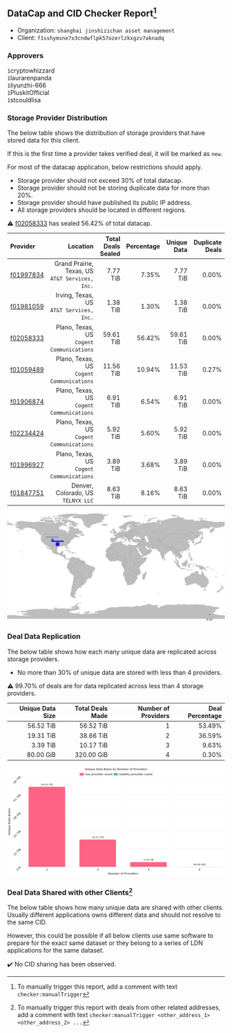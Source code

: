 ## DataCap and CID Checker Report[^1]
 - Organization: `shanghai jinshizichan asset management`
 - Client: `f1sshymsne7x3cndwflpk57ozerlzkxgzv7aknadq`
### Approvers
`1`cryptowhizzard<br/>`1`laurarenpanda<br/>`1`liyunzhi-666<br/>`1`PluskitOfficial<br/>`1`stcouldlisa

### Storage Provider Distribution
The below table shows the distribution of storage providers that have stored data for this client.

If this is the first time a provider takes verified deal, it will be marked as `new`.

For most of the datacap application, below restrictions should apply.
 - Storage provider should not exceed 30% of total datacap.
 - Storage provider should not be storing duplicate data for more than 20%.
 - Storage provider should have published its public IP address.
 - All storage providers should be located in different regions.

⚠️ [f02058333](https://filfox.info/en/address/f02058333) has sealed 56.42% of total datacap.

| Provider                                              |                                           Location | Total Deals Sealed | Percentage | Unique Data | Duplicate Deals |
| :---------------------------------------------------- | -------------------------------------------------: | -----------------: | ---------: | ----------: | --------------: |
| [f01997834](https://filfox.info/en/address/f01997834) | Grand Prairie, Texas, US<br/>`AT&T Services, Inc.` |           7.77 TiB |      7.35% |    7.77 TiB |           0.00% |
| [f01981059](https://filfox.info/en/address/f01981059) |        Irving, Texas, US<br/>`AT&T Services, Inc.` |           1.38 TiB |      1.30% |    1.38 TiB |           0.00% |
| [f02058333](https://filfox.info/en/address/f02058333) |       Plano, Texas, US<br/>`Cogent Communications` |          59.61 TiB |     56.42% |   59.61 TiB |           0.00% |
| [f01059489](https://filfox.info/en/address/f01059489) |       Plano, Texas, US<br/>`Cogent Communications` |          11.56 TiB |     10.94% |   11.53 TiB |           0.27% |
| [f01906874](https://filfox.info/en/address/f01906874) |       Plano, Texas, US<br/>`Cogent Communications` |           6.91 TiB |      6.54% |    6.91 TiB |           0.00% |
| [f02234424](https://filfox.info/en/address/f02234424) |       Plano, Texas, US<br/>`Cogent Communications` |           5.92 TiB |      5.60% |    5.92 TiB |           0.00% |
| [f01996927](https://filfox.info/en/address/f01996927) |       Plano, Texas, US<br/>`Cogent Communications` |           3.89 TiB |      3.68% |    3.89 TiB |           0.00% |
| [f01847751](https://filfox.info/en/address/f01847751) |              Denver, Colorado, US<br/>`TELNYX LLC` |           8.63 TiB |      8.16% |    8.63 TiB |           0.00% |

<img src="https://raw.githubusercontent.com/data-preservation-programs/filplus-checker-assets/main/filecoin-project/filecoin-plus-large-datasets/issues/1340/1691372289793.png"/>

### Deal Data Replication
The below table shows how each many unique data are replicated across storage providers.

- No more than 30% of unique data are stored with less than 4 providers.

⚠️ 99.70% of deals are for data replicated across less than 4 storage providers.

| Unique Data Size | Total Deals Made | Number of Providers | Deal Percentage |
| ---------------: | ---------------: | ------------------: | --------------: |
|        56.52 TiB |        56.52 TiB |                   1 |          53.49% |
|        19.31 TiB |        38.66 TiB |                   2 |          36.59% |
|         3.39 TiB |        10.17 TiB |                   3 |           9.63% |
|        80.00 GiB |       320.00 GiB |                   4 |           0.30% |

<img src="https://raw.githubusercontent.com/data-preservation-programs/filplus-checker-assets/main/filecoin-project/filecoin-plus-large-datasets/issues/1340/1691372290550.png"/>

### Deal Data Shared with other Clients[^3]
The below table shows how many unique data are shared with other clients.
Usually different applications owns different data and should not resolve to the same CID.

However, this could be possible if all below clients use same software to prepare for the exact same dataset or they belong to a series of LDN applications for the same dataset.

✔️ No CID sharing has been observed.

[^1]: To manually trigger this report, add a comment with text `checker:manualTrigger`

[^2]: Deals from those addresses are combined into this report as they are specified with `checker:manualTrigger`

[^3]: To manually trigger this report with deals from other related addresses, add a comment with text `checker:manualTrigger <other_address_1> <other_address_2> ...`
